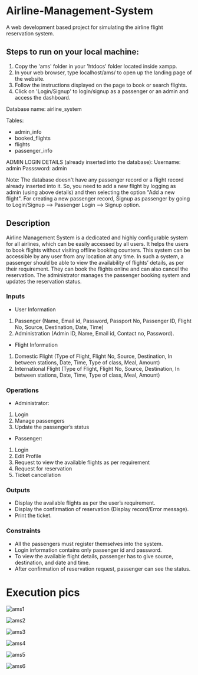 # Airline-Management-System

A web development based project for simulating the airline flight reservation system.

## Steps to run on your local machine:

1. Copy the 'ams' folder in your 'htdocs' folder located inside xampp.
2. In your web browser, type localhost/ams/  to open up the landing page of the website.
3. Follow the instructions displayed on the page to book or search flights.
4. Click on 'Login/Signup' to login/signup as a passenger or an admin and access the dashboard.

Database name: airline_system

Tables:
* admin_info
* booked_flights
* flights
* passenger_info

ADMIN LOGIN DETAILS (already inserted into the database):
Username: admin
Passsword: admin

Note: The database doesn't have any passenger record or a flight record already inserted into it.
So, you need to add a new flight by logging as admin (using above details) and then selecting the option "Add a new flight".
For creating a new passenger record, Signup as passenger by going to Login/Signup --> Passenger Login --> Signup option.


## Description

Airline Management System is a dedicated and highly configurable system for all airlines, which can be easily accessed by all users. It helps the users to book flights without visiting offline booking counters. This system can be accessible by any user from any location at any time. In such a system, a passenger should be able to view the availability of flights’ details, as per their requirement. They can book the flights online and can also cancel the reservation. The administrator manages the passenger booking system and updates the reservation status.

### Inputs

* User Information
 1. Passenger (Name, Email id, Password, Passport No, Passenger ID, Flight No, Source, Destination, Date, Time)
 2. Administration (Admin ID, Name, Email id, Contact no, Password).

* Flight Information
 1. Domestic Flight (Type of Flight, Flight No, Source, Destination, In between stations, Date, Time, Type of class, Meal, Amount)
 2. International Flight (Type of Flight, Flight No, Source, Destination, In between stations, Date, Time, Type of class, Meal, Amount)
 
### Operations

* Administrator:
 1. Login
 2. Manage passengers
 3. Update the passenger’s status

* Passenger:
 1. Login
 2. Edit Profile
 3. Request to view the available flights as per requirement
 4. Request for reservation
 5. Ticket cancellation

### Outputs

* Display the available flights as per the user’s requirement.
* Display the confirmation of reservation (Display record/Error message).
* Print the ticket.


### Constraints

* All the passengers must register themselves into the system.
* Login information contains only passenger id and password.
* To view the available flight details, passenger has to give source, destination, and date and time.
* After confirmation of reservation request, passenger can see the status.

# Execution pics
![ams1](https://user-images.githubusercontent.com/104520126/165802309-8c554b9f-b213-4640-b3ca-eb989e102129.jpg)

![ams2](https://user-images.githubusercontent.com/104520126/165802307-35d0a624-5467-4bd5-8dfd-03f3b8206458.jpg)

![ams3](https://user-images.githubusercontent.com/104520126/165802303-4c2d3368-9532-411c-9706-fd7ab08bc6b9.jpg)

![ams4](https://user-images.githubusercontent.com/104520126/165802301-900c06f1-a40b-4280-a239-4a9e626431f3.jpeg)

![ams5](https://user-images.githubusercontent.com/104520126/165802299-88061d5e-a2b2-426f-ba78-a2395e63c059.jpg)

![ams6](https://user-images.githubusercontent.com/104520126/165802296-9e2b6cc9-d99e-423e-a5d4-1b2df43b67b0.jpg)


